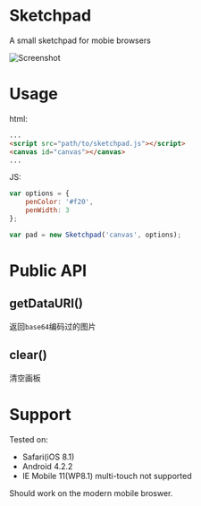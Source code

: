 Sketchpad
=========

A small sketchpad for mobie browsers

![Screenshot](http://s3.imgs.cc/img/ETzl5Yq.png)

Usage
=====

html:

```html
...
<script src="path/to/sketchpad.js"></script>
<canvas id="canvas"></canvas>
...
```

JS:

```javascript
var options = {
    penColor: '#f20',
    penWidth: 3
};

var pad = new Sketchpad('canvas', options);
```

Public API
==========

getDataURI()
-----------

返回`base64`编码过的图片

clear()
-------

清空画板

Support
=======

Tested on:

- Safari(iOS 8.1)
- Android 4.2.2
- IE Mobile 11(WP8.1) multi-touch not supported

Should work on the modern mobile broswer.